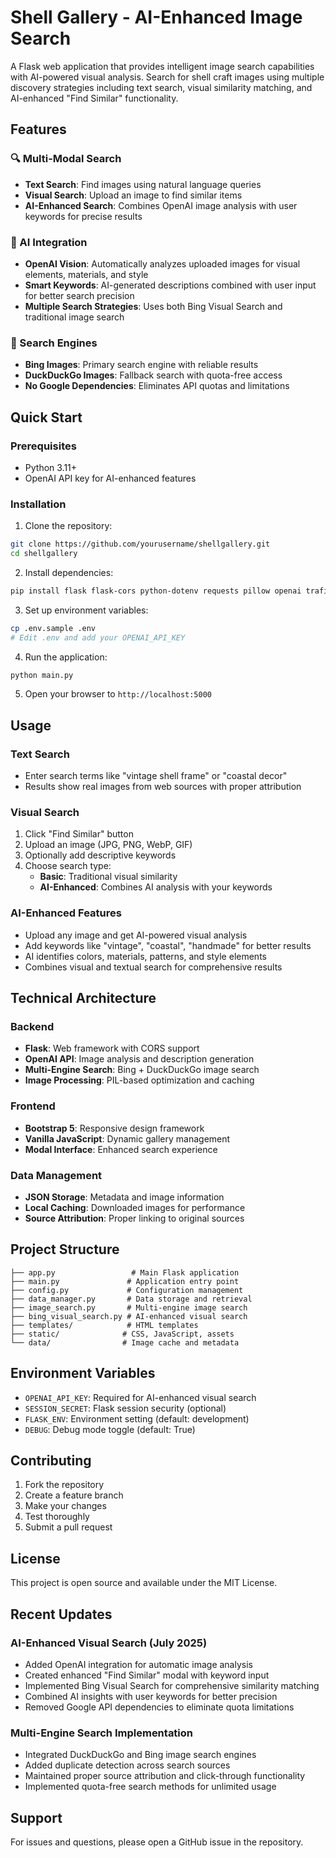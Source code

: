 # Shell Gallery - AI-Enhanced Image Search

A Flask web application that provides intelligent image search capabilities with AI-powered visual analysis. Search for shell craft images using multiple discovery strategies including text search, visual similarity matching, and AI-enhanced "Find Similar" functionality.

## Features

### 🔍 Multi-Modal Search
- **Text Search**: Find images using natural language queries
- **Visual Search**: Upload an image to find similar items
- **AI-Enhanced Search**: Combines OpenAI image analysis with user keywords for precise results

### 🤖 AI Integration
- **OpenAI Vision**: Automatically analyzes uploaded images for visual elements, materials, and style
- **Smart Keywords**: AI-generated descriptions combined with user input for better search precision
- **Multiple Search Strategies**: Uses both Bing Visual Search and traditional image search

### 🌊 Search Engines
- **Bing Images**: Primary search engine with reliable results
- **DuckDuckGo Images**: Fallback search with quota-free access
- **No Google Dependencies**: Eliminates API quotas and limitations

## Quick Start

### Prerequisites
- Python 3.11+
- OpenAI API key for AI-enhanced features

### Installation

1. Clone the repository:
```bash
git clone https://github.com/yourusername/shellgallery.git
cd shellgallery
```

2. Install dependencies:
```bash
pip install flask flask-cors python-dotenv requests pillow openai trafilatura beautifulsoup4
```

3. Set up environment variables:
```bash
cp .env.sample .env
# Edit .env and add your OPENAI_API_KEY
```

4. Run the application:
```bash
python main.py
```

5. Open your browser to `http://localhost:5000`

## Usage

### Text Search
- Enter search terms like "vintage shell frame" or "coastal decor"
- Results show real images from web sources with proper attribution

### Visual Search
1. Click "Find Similar" button
2. Upload an image (JPG, PNG, WebP, GIF)
3. Optionally add descriptive keywords
4. Choose search type:
   - **Basic**: Traditional visual similarity
   - **AI-Enhanced**: Combines AI analysis with your keywords

### AI-Enhanced Features
- Upload any image and get AI-powered visual analysis
- Add keywords like "vintage", "coastal", "handmade" for better results
- AI identifies colors, materials, patterns, and style elements
- Combines visual and textual search for comprehensive results

## Technical Architecture

### Backend
- **Flask**: Web framework with CORS support
- **OpenAI API**: Image analysis and description generation
- **Multi-Engine Search**: Bing + DuckDuckGo image search
- **Image Processing**: PIL-based optimization and caching

### Frontend
- **Bootstrap 5**: Responsive design framework
- **Vanilla JavaScript**: Dynamic gallery management
- **Modal Interface**: Enhanced search experience

### Data Management
- **JSON Storage**: Metadata and image information
- **Local Caching**: Downloaded images for performance
- **Source Attribution**: Proper linking to original sources

## Project Structure

```
├── app.py                 # Main Flask application
├── main.py               # Application entry point
├── config.py             # Configuration management
├── data_manager.py       # Data storage and retrieval
├── image_search.py       # Multi-engine image search
├── bing_visual_search.py # AI-enhanced visual search
├── templates/            # HTML templates
├── static/              # CSS, JavaScript, assets
└── data/                # Image cache and metadata
```

## Environment Variables

- `OPENAI_API_KEY`: Required for AI-enhanced visual search
- `SESSION_SECRET`: Flask session security (optional)
- `FLASK_ENV`: Environment setting (default: development)
- `DEBUG`: Debug mode toggle (default: True)

## Contributing

1. Fork the repository
2. Create a feature branch
3. Make your changes
4. Test thoroughly
5. Submit a pull request

## License

This project is open source and available under the MIT License.

## Recent Updates

### AI-Enhanced Visual Search (July 2025)
- Added OpenAI integration for automatic image analysis
- Created enhanced "Find Similar" modal with keyword input
- Implemented Bing Visual Search for comprehensive similarity matching
- Combined AI insights with user keywords for better precision
- Removed Google API dependencies to eliminate quota limitations

### Multi-Engine Search Implementation
- Integrated DuckDuckGo and Bing image search engines
- Added duplicate detection across search sources
- Maintained proper source attribution and click-through functionality
- Implemented quota-free search methods for unlimited usage

## Support

For issues and questions, please open a GitHub issue in the repository.